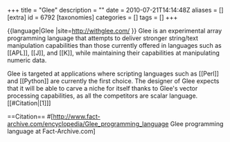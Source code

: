 +++
title = "Glee"
description = ""
date = 2010-07-21T14:14:48Z
aliases = []
[extra]
id = 6792
[taxonomies]
categories = []
tags = []
+++

{{language|Glee
|site=http://withglee.com/
}}
Glee is an experimental array programming language that attempts to deliver stronger string/text manipulation capabilities than those currently offered in languages such as [[APL]], [[J]], and [[K]], while maintaining their capabilities at manipulating numeric data.

Glee is targeted at applications where scripting languages such as [[Perl]] and [[Python]] are currently the first choice. The designer of Glee expects that it will be able to carve a niche for itself thanks to Glee's vector processing capabilities, as all the competitors are scalar language.[[#Citation|[1]]]

==Citation==
#[http://www.fact-archive.com/encyclopedia/Glee_programming_language Glee programming language at Fact-Archive.com]
